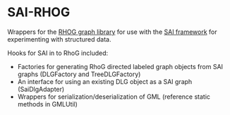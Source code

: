 # SAI-RHOG
Wrappers for the [RHOG graph library](https://github.com/santiontanon/RHOG) for use with the [SAI framework](https://github.com/jmorwick/sai) for experimenting with structured data. 

Hooks for SAI in to RhoG included:
* Factories for generating RhoG directed labeled graph objects from SAI graphs (DLGFactory and TreeDLGFactory)
* An interface for using an existing DLG object as a SAI graph (SaiDlgAdapter)
* Wrappers for serialization/deserialization of GML (reference static methods in GMLUtil)
